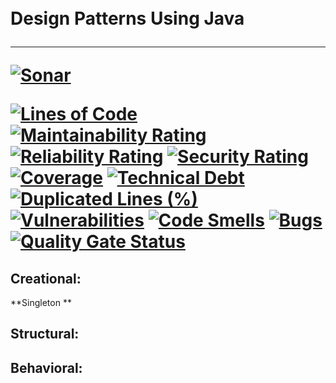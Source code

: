 <h1>
  <br />
    Design Patterns Using Java
  <hr />

[![Sonar](https://github.com/sandeshkota/DesignPatterns/actions/workflows/sonar.yml/badge.svg)](https://github.com/bharatmane/design-patterns-java/actions/workflows/build.yml)

[![Lines of Code](https://sonarcloud.io/api/project_badges/measure?project=bharatmane_design-patterns-java&metric=ncloc)](https://sonarcloud.io/dashboard?id=bharatmane_design-patterns-java)
[![Maintainability Rating](https://sonarcloud.io/api/project_badges/measure?project=bharatmane_design-patterns-java&metric=sqale_rating)](https://sonarcloud.io/dashboard?id=bharatmane_design-patterns-java)
[![Reliability Rating](https://sonarcloud.io/api/project_badges/measure?project=bharatmane_design-patterns-java&metric=reliability_rating)](https://sonarcloud.io/dashboard?id=bharatmane_design-patterns-java)
[![Security Rating](https://sonarcloud.io/api/project_badges/measure?project=bharatmane_design-patterns-java&metric=security_rating)](https://sonarcloud.io/dashboard?id=bharatmane_design-patterns-java)
[![Coverage](https://sonarcloud.io/api/project_badges/measure?project=bharatmane_design-patterns-java&metric=coverage)](https://sonarcloud.io/dashboard?id=bharatmane_design-patterns-java)
[![Technical Debt](https://sonarcloud.io/api/project_badges/measure?project=bharatmane_design-patterns-java&metric=sqale_index)](https://sonarcloud.io/dashboard?id=bharatmane_design-patterns-java)
[![Duplicated Lines (%)](https://sonarcloud.io/api/project_badges/measure?project=bharatmane_design-patterns-java&metric=duplicated_lines_density)](https://sonarcloud.io/dashboard?id=bharatmane_design-patterns-java)
[![Vulnerabilities](https://sonarcloud.io/api/project_badges/measure?project=bharatmane_design-patterns-java&metric=vulnerabilities)](https://sonarcloud.io/dashboard?id=bharatmane_design-patterns-java)
[![Code Smells](https://sonarcloud.io/api/project_badges/measure?project=bharatmane_design-patterns-java&metric=code_smells)](https://sonarcloud.io/dashboard?id=bharatmane_design-patterns-java)
[![Bugs](https://sonarcloud.io/api/project_badges/measure?project=bharatmane_design-patterns-java&metric=bugs)](https://sonarcloud.io/dashboard?id=bharatmane_design-patterns-java)
[![Quality Gate Status](https://sonarcloud.io/api/project_badges/measure?project=bharatmane_design-patterns-java&metric=alert_status)](https://sonarcloud.io/dashboard?id=bharatmane_design-patterns-java)
</h1>

## Creational:

**Singleton **

## Structural:

## Behavioral:

